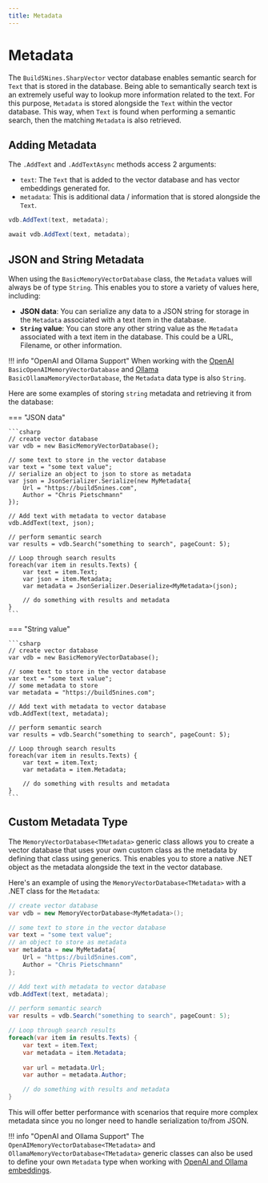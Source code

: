 ```yaml
---
title: Metadata
---
```

# Metadata

The `Build5Nines.SharpVector` vector database enables semantic search for `Text` that is stored in the database. Being able to semantically search text is an extremely useful way to lookup more information related to the text. For this purpose, `Metadata` is stored alongside the `Text` within the vector database. This way, when `Text` is found when performing a semantic search, then the matching `Metadata` is also retrieved.

## Adding Metadata

The `.AddText` and `.AddTextAsync` methods access 2 arguments:

- `text`: The `Text` that is added to the vector database and has vector embeddings generated for.
- `metadata`: This is additional data / information that is stored alongside the `Text`.

```csharp
vdb.AddText(text, metadata);

await vdb.AddText(text, metadata);
```

## JSON and String Metadata

When using the `BasicMemoryVectorDatabase` class, the `Metadata` values will always be of type `String`. This enables you to store a variety of values here, including:

- **JSON data**: You can serialize any data to a JSON string for storage in the `Metadata` associated with a text item in the database.
- **`String` value**: You can store any other string value as the `Metadata` associated with a text item in the database. This could be a URL, Filename, or other information.

!!! info "OpenAI and Ollama Support"
    When working with the [OpenAI](../../embeddings/openai/index.md) `BasicOpenAIMemoryVectorDatabase` and [Ollama](../../embeddings/ollama/index.md) `BasicOllamaMemoryVectorDatabase`, the `Metadata` data type is also `String`.

Here are some examples of storing `string` metadata and retrieving it from the database:

=== "JSON data"

    ```csharp
    // create vector database
    var vdb = new BasicMemoryVectorDatabase();

    // some text to store in the vector database
    var text = "some text value";
    // serialize an object to json to store as metadata
    var json = JsonSerializer.Serialize(new MyMetadata{
        Url = "https://build5nines.com",
        Author = "Chris Pietschmann"
    });

    // Add text with metadata to vector database
    vdb.AddText(text, json);

    // perform semantic search
    var results = vdb.Search("something to search", pageCount: 5);

    // Loop through search results
    foreach(var item in results.Texts) {
        var text = item.Text;
        var json = item.Metadata;
        var metadata = JsonSerializer.Deserialize<MyMetadata>(json);

        // do something with results and metadata
    }
    ```

=== "String value"

    ```csharp
    // create vector database
    var vdb = new BasicMemoryVectorDatabase();

    // some text to store in the vector database
    var text = "some text value";
    // some metadata to store
    var metadata = "https://build5nines.com";

    // Add text with metadata to vector database
    vdb.AddText(text, metadata);

    // perform semantic search
    var results = vdb.Search("something to search", pageCount: 5);

    // Loop through search results
    foreach(var item in results.Texts) {
        var text = item.Text;
        var metadata = item.Metadata;

        // do something with results and metadata
    }
    ```

## Custom Metadata Type

The `MemoryVectorDatabase<TMetadata>` generic class allows you to create a vector database that uses your own custom class as the metadata by defining that class using generics. This enables you to store a native .NET object as the metadata alongside the text in the vector database.

Here's an example of using the `MemoryVectorDatabase<TMetadata>` with a .NET class for the `Metadata`:

```csharp
// create vector database
var vdb = new MemoryVectorDatabase<MyMetadata>();

// some text to store in the vector database
var text = "some text value";
// an object to store as metadata
var metadata = new MyMetadata{
    Url = "https://build5nines.com",
    Author = "Chris Pietschmann"
};

// Add text with metadata to vector database
vdb.AddText(text, metadata);

// perform semantic search
var results = vdb.Search("something to search", pageCount: 5);

// Loop through search results
foreach(var item in results.Texts) {
    var text = item.Text;
    var metadata = item.Metadata;
    
    var url = metadata.Url;
    var author = metadata.Author;

    // do something with results and metadata
}
```

This will offer better performance with scenarios that require more complex metadata since you no longer need to handle serialization to/from JSON.

!!! info "OpenAI and Ollama Support"
    The `OpenAIMemoryVectorDatabase<TMetadata>` and `OllamaMemoryVectorDatabase<TMetadata>` generic classes can also be used to define your own `Metadata` type when working with [OpenAI and Ollama embeddings](../../embeddings/index.md).
